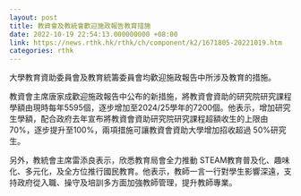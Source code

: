 ```yaml
---
layout: post
title: 教資會及教統會歡迎施政報告教育措施
date: 2022-10-19 22:54:13.000000000 +08:00
link: https://news.rthk.hk/rthk/ch/component/k2/1671805-20221019.htm
categories: rthk
---
```


大學教育資助委員會及教育統籌委員會均歡迎施政報告中所涉及教育的措施。

教資會主席唐家成歡迎施政報告中公布的新措施，將教資會資助的研究院研究課程學額由現時每年5595個，逐步增加至2024/25學年的7200個。他表示，增加研究生學額，配合政府去年宣布將教資會資助研究院研究課程超額收生的上限由70%，逐步提升至100%，兩項措施可讓教資會資助大學增加招收超過 50%研究生。

另外，教統會主席雷添良表示，欣悉教育局會全力推動 STEAM教育普及化、趣味化、多元化，及全方位推行國民教育。他表示，教師一言一行對學生影響深遠，支持政府從入職、操守及培訓多方面加強教師管理，提升教師專業。
